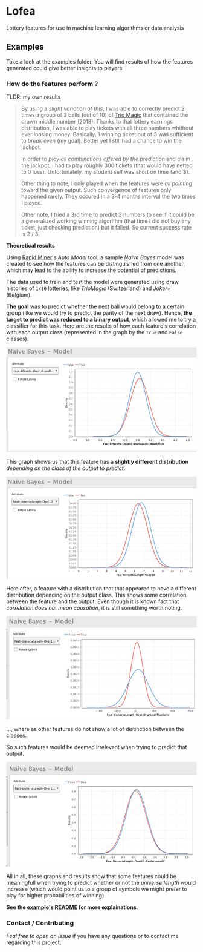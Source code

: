 # Lofea
Lottery features for use in machine learning algorithms or data analysis


Examples
--------
Take a look at the examples folder.
You will find results of how the features generated could give better insights to players.

### How do the features perform ?

TLDR: my own results
> By using a *slight variation of this*, I was able to correctly predict 2 times a group of 3 balls (out of 10) of [Trio Magic](https://jeux.loro.ch/games/magic3) that contained the drawn middle number (2018). Thanks to that lottery earnings distribution, I was able to play tickets with all three numbers whithout ever loosing money. Basically, 1 winning ticket out of 3 was sufficient to *break even* (my goal). Better yet I still had a chance to win the jackpot.
> 
> In order to *play all combinations offered by the prediction* and claim the jackpot, I had to play roughly 300 tickets (that would have netted to 0 loss). Unfortunately, my student self was short on time (and $).
> 
> Other thing to note, I only played when the features were *all pointing* toward the given output. Such convergence of features only happened rarely. They occured in a 3-4 months interval the two times I played.
> 
> Other note, I tried a 3rd time to predict 3 numbers to see if it could be a generalized working winning algorithm (that time I did not buy any ticket, just checking prediction) but it failed. So current success rate is 2 / 3.


**Theoretical results**

Using [Rapid Miner](http://rapidminer.com)'s *Auto Model* tool, a sample *Naive Bayes* model was created to 
see how the features can be distinguished from one another, which may lead to the ability to increase the
potential of predictions.

The data used to train and test the model were generated using draw histories of `1/10` lotteries, like [*TrioMagic*](https://jeux.loro.ch/games/magic3) (Switzerland) and [*Joker+*](https://www.loterie-nationale.be/nos-jeux/joker-plus/resultats-tirage) (Belgium).

**The goal** was to predict whether the next ball would belong to a certain group (like we would try to predict the parity of the next draw). Hence, **the target to predict was reduced to a binary output**, which allowed me to try a classifier for this task. Here are the results of how each feature's correlation with each output class (represented in the graph by the `True` and `False` classes).

![The mean of the frequencies of symbols within a given range of previous draws can help giving insights about which group of symbols is more likely to be drawn](examples/RapidMiner-featuresUpdater-Ulen-willIncrease-prediction/performance-per-feature/Feat-Effectifs-Over10-andSupa20-MeanEffsin.png)

This graph shows us that this feature has a **slightly different distribution** *depending on the class of the output to predict*.


![The previous universe length can be used to give more useful insight about the group of symbols that is more likely to be drawn](examples/RapidMiner-featuresUpdater-Ulen-willIncrease-prediction/performance-per-feature/Feat-UniverseLength-Over10.png)


Here after, a feature with a distribution that that appeared to have a different distribution depending on the output class. This shows some correlation between the feature and the output. Even though it is known fact that *correlation does not mean causation*, it is still something worth noting.

![A feature that looks at the sequence of universe length greater that the current length...](examples/RapidMiner-featuresUpdater-Ulen-willIncrease-prediction/performance-per-feature/Feat-UniverseLength-Over10-greatherThanSerie.png)


..., where as other features do not show a lot of distinction between the classes.

So such features would be deemed irrelevant when trying to predict that output.


![Feature that is not important](examples/RapidMiner-featuresUpdater-Ulen-willIncrease-prediction/performance-per-feature/Feat-UniverseLength-Over10-CanIncreaseOf.png)


All in all, these graphs and results show that some features could be meaningfull when trying to predict whether or not the *universe length* would increase (which would point us to a group of symbols we might prefer to play for higher probabilities of winning).

**See the [example's README](examples/RapidMiner-featuresUpdater-Ulen-willIncrease-prediction/README.md) for more explainations**.



### Contact / Contributing

*Feal free to open an issue* if you have any questions or to contact me regarding this project.
